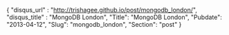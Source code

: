 {
 "disqus_url" : "http://trishagee.github.io/post/mongodb_london/",
 "disqus_title" : "MongoDB London",
 "Title": "MongoDB London",
 "Pubdate": "2013-04-12",
 "Slug": "mongodb_london",
 "Section": "post"
}

